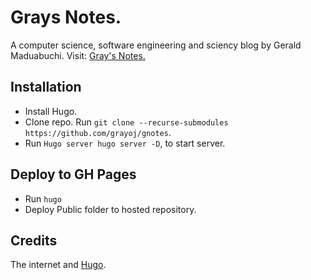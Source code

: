 # Grays Notes.

A computer science, software engineering and sciency blog by Gerald Maduabuchi. Visit: [Gray's Notes.](https://graysnotes.github.io)

## Installation

- Install Hugo.
- Clone repo. Run `git clone --recurse-submodules https://github.com/grayoj/gnotes`.
- Run `Hugo server hugo server -D`, to start server.

## Deploy to GH Pages

- Run `hugo`
- Deploy Public folder to hosted repository.

## Credits

The internet and [Hugo](https://gohugo.io).
